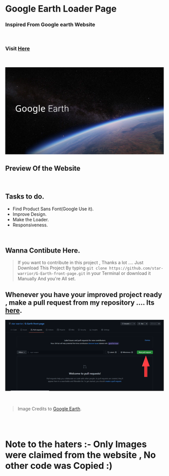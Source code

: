 # Google Earth Loader Page

### Inspired From Google earth Website  

&nbsp;  

### Visit [Here](https://earth.google.com/web/) 

&nbsp;  

![image](./assets/preview.PNG)  
## Preview Of the Website
&nbsp;  

## Tasks to do.  

- Find Product Sans Font(Google Use it).
- Improve Design.
- Make the Loader.
- Responsiveness.

&nbsp;  

## Wanna Contibute Here.  

> If you want to contribute in this project , Thanks a lot .... Just Download This Project By typing `git clone https://github.com/star-warrior/G-Earth-front-page.git` in your Terminal or download it Manually And you're All set.  

## Whenever you have your improved project ready ,  make a pull request from my repository .... Its [here](https://github.com/star-warrior/G-Earth-front-page/pulls).  

![img](./assets/pull.png)  

&nbsp;  


> Image Credits to [Google Earth](https://earth.google.com/web/).  

&nbsp;  
&nbsp;  

# Note to the haters :- Only Images were claimed from the website , No other code was Copied :)